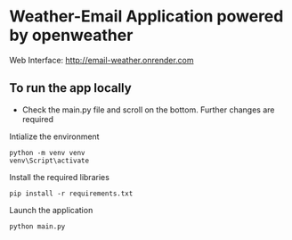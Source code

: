 # Weather-Email Application powered by openweather

Web Interface: http://email-weather.onrender.com

## To run the app locally

 - Check the main.py file and scroll on the bottom. Further changes are required

Intialize the environment
```
python -m venv venv
venv\Script\activate
```

Install the required libraries
```
pip install -r requirements.txt
```
Launch the application
```
python main.py
```